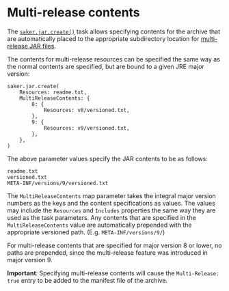# Multi-release contents

The [`saker.jar.create()`](/taskdoc/saker.jar.create.html) task allows specifying contents for the archive that are automatically placed to the appropriate subdirectory location for [multi-release JAR files](https://openjdk.java.net/jeps/238).

The contents for multi-release resources can be specified the same way as the normal contents are specified, but are bound to a given JRE major version:

```sakerscript
saker.jar.create(
	Resources: readme.txt,
	MultiReleaseContents: {
		8: {
			Resources: v8/versioned.txt,
		},
		9: {
			Resources: v9/versioned.txt,
		},
	},
)
```

The above parameter values specify the JAR contents to be as follows:

```plaintext
readme.txt
versioned.txt
META-INF/versions/9/versioned.txt
```

The `MultiReleaseContents` map parameter takes the integral major version numbers as the keys and the content specifications as values. The values may include the `Resources` and `Includes` properties the same way they are used as the task parameters. Any contents that are specified in the `MultiReleaseContents` value are automatically prepended with the appropriate versioned path. (E.g. `META-INF/versions/9/`)

For multi-release contents that are specified for major version 8 or lower, no paths are prepended, since the multi-release feature was introduced in major version 9.

**Important**: Specifying multi-release contents will cause the `Multi-Release: true` entry to be added to the manifest file of the archive.
